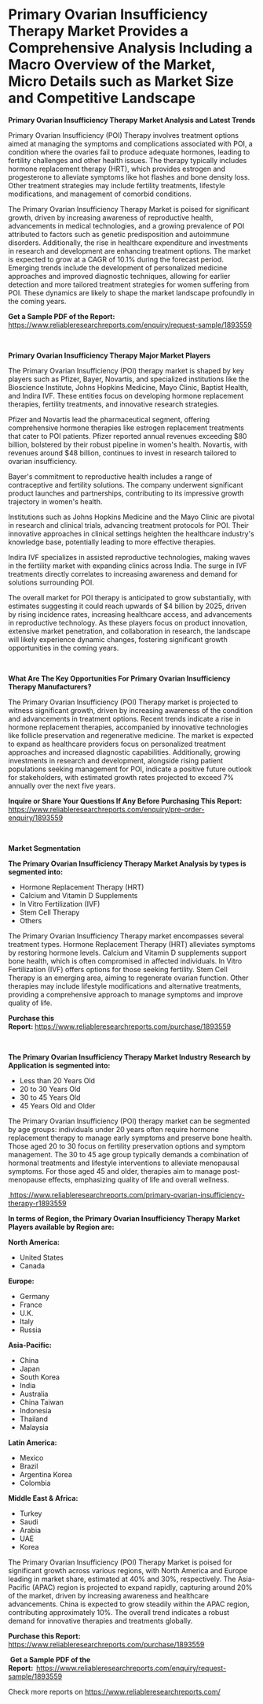 <p><h1>Primary Ovarian Insufficiency Therapy Market Provides a Comprehensive Analysis Including a Macro Overview of the Market, Micro Details such as Market Size and Competitive Landscape</h1></p><p><strong>Primary Ovarian Insufficiency Therapy Market Analysis and Latest Trends</strong></p>
<p><p>Primary Ovarian Insufficiency (POI) Therapy involves treatment options aimed at managing the symptoms and complications associated with POI, a condition where the ovaries fail to produce adequate hormones, leading to fertility challenges and other health issues. The therapy typically includes hormone replacement therapy (HRT), which provides estrogen and progesterone to alleviate symptoms like hot flashes and bone density loss. Other treatment strategies may include fertility treatments, lifestyle modifications, and management of comorbid conditions.</p><p>The Primary Ovarian Insufficiency Therapy Market is poised for significant growth, driven by increasing awareness of reproductive health, advancements in medical technologies, and a growing prevalence of POI attributed to factors such as genetic predisposition and autoimmune disorders. Additionally, the rise in healthcare expenditure and investments in research and development are enhancing treatment options. The market is expected to grow at a CAGR of 10.1% during the forecast period. Emerging trends include the development of personalized medicine approaches and improved diagnostic techniques, allowing for earlier detection and more tailored treatment strategies for women suffering from POI. These dynamics are likely to shape the market landscape profoundly in the coming years.</p></p>
<p><strong>Get a Sample PDF of the Report:&nbsp;</strong> <a href="https://www.reliableresearchreports.com/enquiry/request-sample/1893559?utm_campaign=2627&utm_medium=2&utm_source=Github&utm_content=ia&utm_term=03032025&utm_id=primary-ovarian-insufficiency-therapy">https://www.reliableresearchreports.com/enquiry/request-sample/1893559</a></p>
<p>&nbsp;</p>
<p><strong>Primary Ovarian Insufficiency Therapy Major Market Players</strong></p>
<p><p>The Primary Ovarian Insufficiency (POI) therapy market is shaped by key players such as Pfizer, Bayer, Novartis, and specialized institutions like the Bioscience Institute, Johns Hopkins Medicine, Mayo Clinic, Baptist Health, and Indira IVF. These entities focus on developing hormone replacement therapies, fertility treatments, and innovative research strategies.</p><p>Pfizer and Novartis lead the pharmaceutical segment, offering comprehensive hormone therapies like estrogen replacement treatments that cater to POI patients. Pfizer reported annual revenues exceeding $80 billion, bolstered by their robust pipeline in women's health. Novartis, with revenues around $48 billion, continues to invest in research tailored to ovarian insufficiency.</p><p>Bayer's commitment to reproductive health includes a range of contraceptive and fertility solutions. The company underwent significant product launches and partnerships, contributing to its impressive growth trajectory in women's health.</p><p>Institutions such as Johns Hopkins Medicine and the Mayo Clinic are pivotal in research and clinical trials, advancing treatment protocols for POI. Their innovative approaches in clinical settings heighten the healthcare industry's knowledge base, potentially leading to more effective therapies.</p><p>Indira IVF specializes in assisted reproductive technologies, making waves in the fertility market with expanding clinics across India. The surge in IVF treatments directly correlates to increasing awareness and demand for solutions surrounding POI.</p><p>The overall market for POI therapy is anticipated to grow substantially, with estimates suggesting it could reach upwards of $4 billion by 2025, driven by rising incidence rates, increasing healthcare access, and advancements in reproductive technology. As these players focus on product innovation, extensive market penetration, and collaboration in research, the landscape will likely experience dynamic changes, fostering significant growth opportunities in the coming years.</p></p>
<p>&nbsp;</p>
<p><strong>What Are The Key Opportunities For Primary Ovarian Insufficiency Therapy Manufacturers?</strong></p>
<p><p>The Primary Ovarian Insufficiency (POI) Therapy market is projected to witness significant growth, driven by increasing awareness of the condition and advancements in treatment options. Recent trends indicate a rise in hormone replacement therapies, accompanied by innovative technologies like follicle preservation and regenerative medicine. The market is expected to expand as healthcare providers focus on personalized treatment approaches and increased diagnostic capabilities. Additionally, growing investments in research and development, alongside rising patient populations seeking management for POI, indicate a positive future outlook for stakeholders, with estimated growth rates projected to exceed 7% annually over the next five years.</p></p>
<p><strong>Inquire or Share Your Questions If Any Before Purchasing This Report:</strong> <a href="https://www.reliableresearchreports.com/enquiry/pre-order-enquiry/1893559?utm_campaign=2627&utm_medium=2&utm_source=Github&utm_content=ia&utm_term=03032025&utm_id=primary-ovarian-insufficiency-therapy">https://www.reliableresearchreports.com/enquiry/pre-order-enquiry/1893559</a></p>
<p>&nbsp;</p>
<p><strong>Market Segmentation</strong></p>
<p><strong>The Primary Ovarian Insufficiency Therapy Market Analysis by types is segmented into:</strong></p>
<p><ul><li>Hormone Replacement Therapy (HRT)</li><li>Calcium and Vitamin D Supplements</li><li>In Vitro Fertilization (IVF)</li><li>Stem Cell Therapy</li><li>Others</li></ul></p>
<p><p>The Primary Ovarian Insufficiency Therapy market encompasses several treatment types. Hormone Replacement Therapy (HRT) alleviates symptoms by restoring hormone levels. Calcium and Vitamin D supplements support bone health, which is often compromised in affected individuals. In Vitro Fertilization (IVF) offers options for those seeking fertility. Stem Cell Therapy is an emerging area, aiming to regenerate ovarian function. Other therapies may include lifestyle modifications and alternative treatments, providing a comprehensive approach to manage symptoms and improve quality of life.</p></p>
<p><strong>Purchase this Report:&nbsp;</strong><a href="https://www.reliableresearchreports.com/purchase/1893559?utm_campaign=2627&utm_medium=2&utm_source=Github&utm_content=ia&utm_term=03032025&utm_id=primary-ovarian-insufficiency-therapy">https://www.reliableresearchreports.com/purchase/1893559</a></p>
<p>&nbsp;</p>
<p><strong>The Primary Ovarian Insufficiency Therapy Market Industry Research by Application is segmented into:</strong></p>
<p><ul><li>Less than 20 Years Old</li><li>20 to 30 Years Old</li><li>30 to 45 Years Old</li><li>45 Years Old and Older</li></ul></p>
<p><p>The Primary Ovarian Insufficiency (POI) therapy market can be segmented by age groups: individuals under 20 years often require hormone replacement therapy to manage early symptoms and preserve bone health. Those aged 20 to 30 focus on fertility preservation options and symptom management. The 30 to 45 age group typically demands a combination of hormonal treatments and lifestyle interventions to alleviate menopausal symptoms. For those aged 45 and older, therapies aim to manage post-menopause effects, emphasizing quality of life and overall wellness.</p></p>
<p><a href="https://www.reliableresearchreports.com/primary-ovarian-insufficiency-therapy-r1893559?utm_campaign=2627&utm_medium=2&utm_source=Github&utm_content=ia&utm_term=03032025&utm_id=primary-ovarian-insufficiency-therapy">&nbsp;https://www.reliableresearchreports.com/primary-ovarian-insufficiency-therapy-r1893559</a></p>
<p><strong>In terms of Region, the Primary Ovarian Insufficiency Therapy Market Players available by Region are:</strong></p>
<p>
    <p> <strong> North America: </strong>
        <ul>
            <li>United States</li>
            <li>Canada</li>
        </ul>
        </p> 
    <p> <strong> Europe: </strong>
        <ul>
            <li>Germany</li>
            <li>France</li>
            <li>U.K.</li>
            <li>Italy</li>
            <li>Russia</li>
        </ul>
        </p> 
    <p> <strong> Asia-Pacific: </strong>
        <ul>
            <li>China</li>
            <li>Japan</li>
            <li>South Korea</li>
            <li>India</li>
            <li>Australia</li>
            <li>China Taiwan</li>
            <li>Indonesia</li>
            <li>Thailand</li>
            <li>Malaysia</li>
        </ul>
        </p> 
    <p> <strong> Latin America: </strong>
        <ul>
            <li>Mexico</li>
            <li>Brazil</li>
            <li>Argentina Korea</li>
            <li>Colombia</li>
        </ul>
        </p> 
    <p> <strong> Middle East & Africa: </strong>
        <ul>
            <li>Turkey</li>
            <li>Saudi</li>
            <li>Arabia</li>
            <li>UAE</li>
            <li>Korea</li>
        </ul>
    </p>
    </p>
<p><p>The Primary Ovarian Insufficiency (POI) Therapy Market is poised for significant growth across various regions, with North America and Europe leading in market share, estimated at 40% and 30%, respectively. The Asia-Pacific (APAC) region is projected to expand rapidly, capturing around 20% of the market, driven by increasing awareness and healthcare advancements. China is expected to grow steadily within the APAC region, contributing approximately 10%. The overall trend indicates a robust demand for innovative therapies and treatments globally.</p></p>
<p><strong>Purchase this Report: </strong><a href="https://www.reliableresearchreports.com/purchase/1893559?utm_campaign=2627&utm_medium=2&utm_source=Github&utm_content=ia&utm_term=03032025&utm_id=primary-ovarian-insufficiency-therapy">https://www.reliableresearchreports.com/purchase/1893559</a></p>
<p>&nbsp;<strong>Get a Sample PDF of the Report:&nbsp;&nbsp;</strong><a href="https://www.reliableresearchreports.com/enquiry/request-sample/1893559?utm_campaign=2627&utm_medium=2&utm_source=Github&utm_content=ia&utm_term=03032025&utm_id=primary-ovarian-insufficiency-therapy">https://www.reliableresearchreports.com/enquiry/request-sample/1893559</a></p>
<p><strong></strong></p>
<p>Check more reports on <a href="https://www.reliableresearchreports.com/?utm_campaign=2627&utm_medium=2&utm_source=Github&utm_content=ia&utm_term=03032025&utm_id=primary-ovarian-insufficiency-therapy">https://www.reliableresearchreports.com/</a></p>